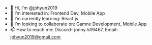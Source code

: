 - 👋 Hi, I’m @jphyun2019
- 👀 I’m interested in: Frontend Dev, Mobile App
- 🌱 I’m currently learning: React.js
- 💞️ I’m looking to collaborate on: Gamne Development, Mobile App
- 📫 How to reach me: Discord- jonny.h#9467, Email- jphyun2019@gmail.com


<!---
jphyun2019/jphyun2019 is a ✨ special ✨ repository because its `README.md` (this file) appears on your GitHub profile.
You can click the Preview link to take a look at your changes.
--->
